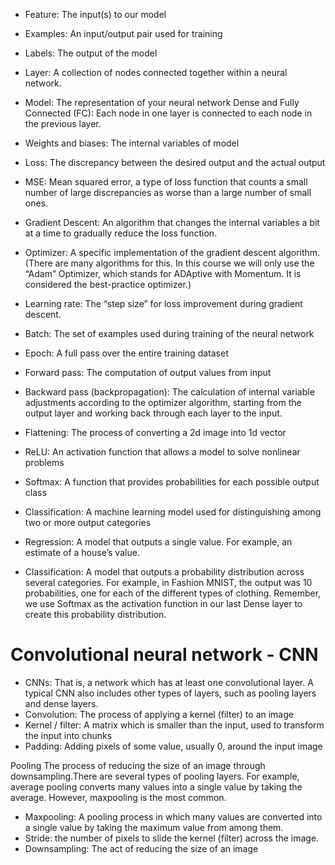 

* Feature: The input(s) to our model
* Examples: An input/output pair used for training
* Labels: The output of the model
* Layer: A collection of nodes connected together within a neural network.
* Model: The representation of your neural network
Dense and Fully Connected (FC): Each node in one layer is connected to each node in the previous layer.
* Weights and biases: The internal variables of model
* Loss: The discrepancy between the desired output and the actual output
* MSE: Mean squared error, a type of loss function that counts a small number of large discrepancies as worse than a large number of small ones.
* Gradient Descent: An algorithm that changes the internal variables a bit at a time to gradually reduce the loss function.
* Optimizer: A specific implementation of the gradient descent algorithm. (There are many algorithms for this. In this course we will only use the “Adam” Optimizer, which stands for ADAptive with Momentum. It is considered the best-practice optimizer.)
* Learning rate: The “step size” for loss improvement during gradient descent.
* Batch: The set of examples used during training of the neural network
* Epoch: A full pass over the entire training dataset
* Forward pass: The computation of output values from input
* Backward pass (backpropagation): The calculation of internal variable adjustments according to the optimizer algorithm, starting from the output layer and working back through each layer to the input.

* Flattening: The process of converting a 2d image into 1d vector
* ReLU: An activation function that allows a model to solve nonlinear problems
* Softmax: A function that provides probabilities for each possible output class
* Classification: A machine learning model used for distinguishing among two or more output categories

* Regression: A model that outputs a single value. For example, an estimate of a house’s value.
* Classification: A model that outputs a probability distribution across several categories. For example, in Fashion MNIST, the output was 10 probabilities, one for each of the different types of clothing. Remember, we use Softmax as the activation function in our last Dense layer to create this probability distribution.


# Convolutional neural network - CNN
* CNNs: That is, a network which has at least one convolutional layer. A typical CNN also includes other types of layers, such as pooling layers and dense layers.
* Convolution: The process of applying a kernel (filter) to an image
* Kernel / filter: A matrix which is smaller than the input, used to transform the input into chunks
* Padding: Adding pixels of some value, usually 0, around the input image

Pooling The process of reducing the size of an image through downsampling.There are several types of pooling layers. For example, average pooling converts many values into a single value by taking the average. However, maxpooling is the most common.
* Maxpooling: A pooling process in which many values are converted into a single value by taking the maximum value from among them.
* Stride: the number of pixels to slide the kernel (filter) across the image.
* Downsampling: The act of reducing the size of an image

